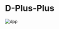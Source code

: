 # D-Plus-Plus  
![dpp](https://github.com/user-attachments/assets/d2908c81-d898-41cc-abd1-025623ec1907)

